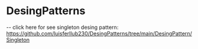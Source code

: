 # DesingPatterns

-- click here for see singleton desing pattern: https://github.com/luisferllub230/DesingPatterns/tree/main/DesingPattern/Singleton
